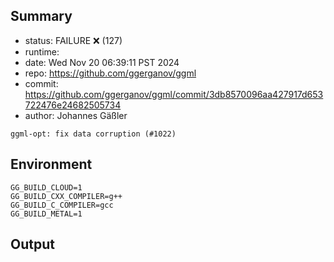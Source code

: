 ## Summary

- status:  FAILURE ❌ (127)
- runtime: 
- date:    Wed Nov 20 06:39:11 PST 2024
- repo:    https://github.com/ggerganov/ggml
- commit:  https://github.com/ggerganov/ggml/commit/3db8570096aa427917d653722476e24682505734
- author:  Johannes Gäßler
```
ggml-opt: fix data corruption (#1022)
```

## Environment

```
GG_BUILD_CLOUD=1
GG_BUILD_CXX_COMPILER=g++
GG_BUILD_C_COMPILER=gcc
GG_BUILD_METAL=1
```

## Output


